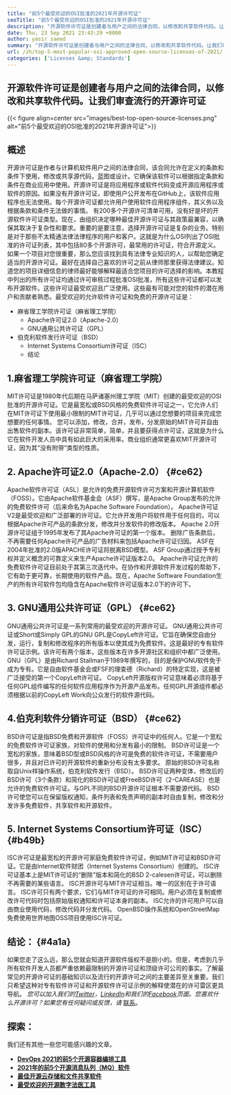 ```yaml
---
title: "前5个最受欢迎的OSI批准的2021年开源许可证" 
seoTitle: "前5个最受欢迎的OSI批准的2021年开源许可证" 
description: "开源软件许可证是创建者与用户之间的法律合同，以修改和共享软件代码。让我们回顾流行的开源许可证" 
date: Thu, 23 Sep 2021 23:43:29 +0000
author: yasir saeed
summary: "开源软件许可证是创建者与用户之间的法律合同，以修改和共享软件代码。让我们审查流行的开源许可证" 
url: /zh/top-5-most-popular-osi-approved-open-source-licenses-of-2021/
categories: ['Licenses &amp; Standards']
---
```


## 开源软件许可证是创建者与用户之间的法律合同，以修改和共享软件代码。让我们审查流行的开源许可证

{{< figure align=center src="images/best-top-open-source-licenses.png" alt="前5个最受欢迎的OSI批准的2021年开源许可证">}}


## **概述** 
开源许可证是作者与计算机软件用户之间的法律合同，该合同允许在定义的条款和条件下使用，修改或共享源代码，蓝图或设计。它确保该软件可以根据指定条款和条件在商业应用中使用。开源许可证是将应用程序或软件代码变成开源应用程序或软件的原因。如果没有开源许可证，即使用户公开发布在GitHub上，该软件应用程序也无法使用。每个开源许可证都允许用户使用软件应用程序组件，其义务以及根据条款和条件无法做的事情。
有200多个开源许可清单可用，没有好是坏的开源软件许可证类型。现在，由组织决定哪种最佳开源许可证与其政策最兼容，以确保其取决于复杂性和要求。重要的是要注意，选择开源许可证是复杂的业务。特别是对于那些不太精通法律法律程序的用户和客户。这就是为什么OSI列出了OSI批准的许可证列表，其中包括80多个开源许可，最常用的许可证，符合开源定义。
如果一个项目对您很重要，那么您应该找到具有法律专业知识的人，以帮助您确定适当的开源许可证。最好在选择自己喜欢的许可之前从律师那里获得法律建议。知道您的项目详细信息的律师最好能够解释最适合您项目的许可选择的影响。本教程中列出的所有许可证均通过许可审核过程批准OSI批准，所有这些许可证都可以发布开源软件。这些许可证最受欢迎且广泛使用。这些最有可能对您的软件的潜在用户和贡献者熟悉。最受欢迎的允许软件许可证和免费的开源许可证是：
* 麻省理工学院许可证（麻省理工学院）
  * Apache许可证2.0（Apache-2.0）
  * GNU通用公共许可证（GPL）
* 伯克利软件发行许可证（BSD）
  * Internet Systems Consortium许可证（ISC）
  * 结论

## 1.麻省理工学院许可证（麻省理工学院）
MIT许可证是1980年代后期在马萨诸塞州理工学院（MIT）创建的最受欢迎的OSI批准的开源许可证。它是最宽松或BSD风格的免费软件许可证之一，它允许人们在MIT许可证下使用最小限制的MIT许可证，几乎可以通过您想要的项目来完成您想要的任何事情。
您可以添加，修改，合并，发布，分发原始的MIT许可并自由出售软件的副本。该许可证非常简单，简单，并且要获得点许可证，这就是为什么它在软件开发人员中具有如此巨大的采用率。商业组织通常更喜欢MIT开源许可证，因为其“没有附带”类型的性质。

## 2. Apache许可证2.0（Apache-2.0） {#ce62}

Apache软件许可证（ASL）是允许的免费开源软件许可方案和开源计算机软件（FOSS）。它由Apache软件基金会（ASF）撰写，是Apache Group发布的允许的免费软件许可（后来命名为Apache Software Foundation）。 Apache许可证V2是最受欢迎和广泛部署的许可证。它允许开发用户将软件用于任何目的，可以根据Apache许可产品的条款分发，修改并分发软件的修改版本。 Apache 2.0开源许可证组于1995年发布了其Apache许可证的第一个版本。
删除广告条款后，不再需要任何Apache许可产品的广告材料来包括Apache许可证归因。 ASF在2004年批准的2.0版APACHE许可证将脱离BSD模型。 ASF Group通过授予专利权并定义概念的可靠定义来生产Apache许可证版本2.0。 Apache许可证允许的免费软件许可证目前处于其第三次迭代中。在协作和开源软件开发过程的帮助下，它有助于更​​可靠，长期使用的软件产品。现在，Apache Software Foundation生产的所有许可软件包均隐含在Apache软件许可证版本2.0下的许可下。

## 3. GNU通用公共许可证（GPL） {#ce62}

GNU通用公共许可证是一系列常用的最受欢迎的开源许可证。 GNU通用公共许可证或Short或Simply GPL的GNU GPL是CopyLeft许可证。它旨在确保您自由分发，运行，复制和修改程序的所有版本以使其成为免费软件。这是最好的专有软件许可证示例。该许可有两个版本，这些版本在许多开源社区和组织中都广泛使用。
GNU（GPL）是由Richard Stallman于1989年撰写的，目的是保护GNU软件免于成为专有。它是自由软件基金会或FSF的理查德（Richard）的特定实现，这是被广泛接受的第一个CopyLeft许可证。 CopyLeft开源版权许可证意味着必须将基于任何GPL组件编写的任何软件应用程序作为开源产品发布。任何GPL开源组件都必须根据以前的CopyLeft Work向公众发行的软件源代码。

## 4.伯克利软件分销许可证（BSD） {#ce62}

BSD许可证是指BSD免费和开源软件（FOSS）许可证中的任何人。它是一个宽松的免费软件许可证家族，对软件的使用和分发有最小的限制。 BSD许可证是一个宽松的家族，意味着BSD型或BSD风格的许可是免费的软件许可证，不需要用户很多，并且对已许可的开源软件的重新分布没有太多要求。
原始的BSD许可名称取自Unix样操作系统，伯克利软件发行（BSD）。 BSD许可证两种变体，修改后的BSD许可（3个条款）和简化的BSD许可证或FreeBSD许可（2-CAREASE）也是允许的免费软件许可证。与GPL不同的BSD开源许可证根本不需要源代码。 BSD许可使您可以在保留版权通知，条件列表和免责声明的副本时自由复制，修改和分发许多免费软件，共享软件和开源软件。

## 5. Internet Systems Consortium许可证（ISC） {#b49b}

ISC许可证是最宽松的开源许可家庭免费软件许可证，例如MIT许可证和BSD许可证。它是由Internet软件财团（Internet Systems Consortium）创建的。 ISC许可证基本上是MIT许可证的“删除”版本和简化的BSD 2-calesen许可证，可以删除不再需要的某些语言。
ISC开源许可与MIT许可证相当。唯一的区别在于许可语言。 ISC许可只有两个要求，它们与MIT许可证的许可相同。用户必须在复制或修改许可代码时包括原始版权通知和许可证本身的副本。 ISC允许的许可用户可以自由商业使用代码，修改代码并分发代码。 OpenBSD操作系统和OpenStreetMap免费使用世界地图OSS项目使用ISC许可证。

## 结论： {#4a1a}

如果您走了这么远，那么您就会知道开源软件版权不是胆小的。但是，考虑到几乎所有软件开发人员都严重依赖最限制的开源许可证和顶级许可公司的事实。了解最常见的开源许可证的基础知识以及流行的开源许可之间的主要差异至关重要。我们只希望这种对专有软件许可证和开源软件许可证示例的解释使潜在的许可雷区更具导航。
_您可以加入我们的[Twitter][1]，[LinkedIn][2]和我们的[Facebook][3]页面。您喜欢什么开源许可？如果您有任何疑问或反馈，请_ [联系][4]。

## 探索：
我们还有其他一些您可能感兴趣的文章。
* **[DevOps 2021的前5个开源容器编排工具][5]** 
* **[2021年的前5个开源消息队列（MQ）软件][6]** 
* **[最佳开源云存储和文件共享软件][7]** 
* **[最受欢迎的开源数字法医工具][8]** 



[1]: https://twitter.com/containerize_co
[2]: https://www.linkedin.com/company/containerize/
[3]: http://facebook.com/containerize
[4]: mailto:yasir.saeed@aspose.com
[5]: https://blog.containerize.com/devops/top-5-open-source-container-orchestration-tools-for-devops-in-2021/
[6]: https://blog.containerize.com/message-queue-software/top-5-open-source-message-queue-software-in-2021/
[7]: https://products.containerize.com/backup-and-sync/
[8]: https://blog.containerize.com/digital-forensic-tools/top-5-open-source-digital-forensic-tools-in-2021/
